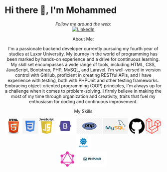 # Hi there 👋, I'm Mohammed

<div align="center">
  <i>Follow me around the web:</i><br>
<a href="https://www.linkedin.com/in/mohammed-jabrallah-261749250"><img src="https://img.shields.io/badge/LinkedIn-%230077B5.svg?&style=flat-square&logo=linkedin&logoColor=white" alt="LinkedIn"></a>
</div>



<div align="center">
  <p>About Me:</p>
  <p>I'm a passionate backend developer currently pursuing my fourth year of studies at Luxor University. My journey in the world of programming has been marked by hands-on experience and a drive for continuous learning.
My skill set encompasses a wide range of tools, including HTML, CSS, JavaScript, Bootstrap, PHP, MySQL, and Laravel. I'm well-versed in version control with GitHub, proficient in creating RESTful APIs, and I have experience with testing, both with PHPUnit and other testing frameworks. Embracing object-oriented programming (OOP) principles, I'm always up for a challenge when it comes to problem-solving.
I firmly believe in making the most of my time through organization and creativity, traits that fuel my enthusiasm for coding and continuous improvement.</p>
</div>

<div align="center">
 <p>My Skills </p>
 <img src="html.jfif" alt="HTML" height="50">
   <img src="css.jfif" alt="CSS" height="50">
  <img src="js.png" alt="JavaScript" height="50">
  <img src="bootstrap.png" alt="JavaScript" height="50">
  <img src="php.jfif" alt="JavaScript" height="50">
  <img src="mysql.png" alt="JavaScript" height="50">
  <img src="git.png" alt="JavaScript" height="50">
   <img src="laravel.png" alt="JavaScript" height="50">
   <img src="rest.png" alt="JavaScript" height="50"><br>
   <img src="graph.png" alt="JavaScript" height="50">
   <img src="unit.png" alt="JavaScript" height="50">
</div>



